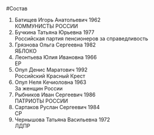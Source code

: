 #Состав
1. Батищев Игорь Анатольевич 1962   
    КОММУНИСТЫ РОССИИ
2. Бучкина Татьяна Юрьевна 1977   
    Российская партия пенсионеров за справедливость
3. Грязнова Ольга Сергеевна 1982   
    ЯБЛОКО
4. Леонтьева Юлия Ивановна 1966   
    ЕР
5. Опул Денис Маратович 1992   
    Российский Красный Крест
6. Опул Неля Кечиоловна 1963   
    За женщин России
7. Рыбников Иван Сергеевич 1986   
    ПАТРИОТЫ РОССИИ
8. Сартаков Руслан Сергеевич 1984   
    СР
9. Чернышова Татьяна Васильевна 1972   
    ЛДПР
